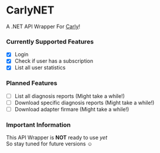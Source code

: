 # CarlyNET
A .NET API Wrapper For [Carly](https://www.mycarly.com/)!

### Currently Supported Features
- [X] Login
- [X] Check if user has a subscription
- [X] List all user statistics

### Planned Features
- [ ] List all diagnosis reports (Might take a while!)
- [ ] Download specific diagnosis reports (Might take a while!)
- [ ] Download adapter firmare (Might take a while!)

### Important Information
This API Wrapper is **NOT** ready to use _yet_<br>
So stay tuned for future versions ☺️
